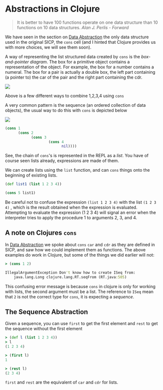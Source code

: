# Abstractions in Clojure

<blockquote>It is better to have 100 functions operate on one data structure than
10 functions on 10 data structures.
<cite>Alan J. Perlis - Forward</cite>
</blockquote>

We have seen in the section on [Data Abstraction]() the only data
structure used in the original SICP, the `cons` cell (and I hinted
that Clojure provides us with more choices, we will see them soon).

A way of representing the list structured data created by `cons` is
the *box-and-pointer diagram*. The box for a primitive object contains
a representation of the object. For example, the box for a number
contains a numeral. The box for a pair is actually a double box, the
left part containing (a pointer to) the car of the pair and the right
part containing the cdr.

<img src="/images/fig2.3.png">

Above is a few different ways to combine 1,2,3,4 using `cons`

A very common pattern is the sequence (an ordered collection of data
objects), the usual way to do this with `cons` is depicted below

<img src="/images/fig2.4.png">

```clojure
(cons 1
      (cons 2
            (cons 3
                    (cons 4
                          nil))))
```

See, the chain of `cons`'s is represented in the REPL as a *list*. You
have of course seen lists already, expressions are made of them.

We can create lists using the `list` function, and can `cons` things
onto the beginning of existing lists.

```clojure
(def list1 (list 1 2 3 4))

(cons 5 list1)
```

Be careful not to confuse the expression `(list 1 2 3 4)` with the
list `(1 2 3 4)` , which is the result obtained when the expression is
evaluated. Attempting to evaluate the expression (1 2 3 4) will signal
an error when the interpreter tries to apply the procedure 1 to
arguments 2, 3, and 4.


## A note on Clojures `cons`

In [Data Abstraction]() we spoke about `cons` `car` and `cdr` as they
are defined in SICP, and saw how we could implement them as
functions. The above examples do work in Clojure, but some of the
things we did earlier will not:

```clojure
> (cons 1 2)

IllegalArgumentException Don't know how to create ISeq from:
    java.lang.Long clojure.lang.RT.seqFrom (RT.java:505)

```

This confusing error message is because `cons` in clojure is only for
working with lists, the second argument must be a list. The reference
to `ISeq` mean that `2` is not the correct type for `cons`, it is
expecting a *sequence*.

## The Sequence Abstraction

Given a sequence, you can use `first` to get the first element and
`rest` to get the sequence without the first element

```clojure
> (def l (list 1 2 3 4))
> l
(1 2 3 4)

> (first l)
1

> (rest l)
(2 3 4)
```

`first` and `rest` are the equivalent of `car` and `cdr` for lists.

